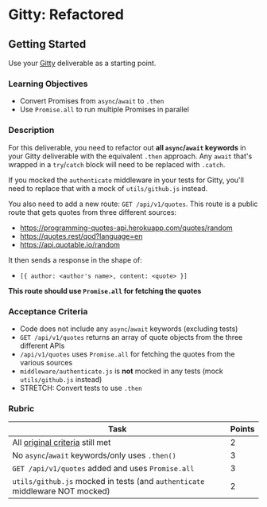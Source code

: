 # Gitty: Refactored

## Getting Started

Use your [Gitty](https://github.com/alchemycodelab/backend-gitty) deliverable as a starting point.

### Learning Objectives

- Convert Promises from `async`/`await` to `.then`
- Use `Promise.all` to run multiple Promises in parallel

### Description

For this deliverable, you need to refactor out **all `async`/`await` keywords** in your Gitty deliverable with the equivalent `.then` approach. Any `await` that's wrapped in a `try`/`catch` block will need to be replaced with `.catch`.

If you mocked the `authenticate` middleware in your tests for Gitty, you'll need to replace that with a mock of `utils/github.js` instead.

You also need to add a new route: `GET /api/v1/quotes`. This route is a public route that gets quotes from three different sources:

- <https://programming-quotes-api.herokuapp.com/quotes/random>
- <https://quotes.rest/qod?language=en>
- <https://api.quotable.io/random>

It then sends a response in the shape of:

- `[{ author: <author's name>, content: <quote> }]`

**This route should use `Promise.all` for fetching the quotes**

### Acceptance Criteria

- Code does not include any `async`/`await` keywords (excluding tests)
- `GET /api/v1/quotes` returns an array of quote objects from the three different APIs
- `/api/v1/quotes` uses `Promise.all` for fetching the quotes from the various sources
- `middleware/authenticate.js` is **not** mocked in any tests (mock `utils/github.js` instead)
- STRETCH: Convert tests to use `.then`

### Rubric

| Task                                                                                                   | Points |
| ------------------------------------------------------------------------------------------------------ | ------ |
| All [original criteria](https://alchemycodelab.github.io/backend-gitty/#acceptance-criteria) still met |    2   |
| No `async`/`await` keywords/only uses `.then()`                                                        |    3   |
| `GET /api/v1/quotes` added and uses `Promise.all`                                                      |    3   |
| `utils/github.js` mocked in tests (and `authenticate` middleware NOT mocked)                           |    2   |